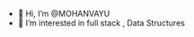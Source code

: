 - 👋 Hi, I’m @MOHANVAYU
- 👀 I’m interested in full stack , Data Structures

<!---
MOHANVAYU/MOHANVAYU is a ✨ special ✨ repository because its `README.md` (this file) appears on your GitHub profile.
You can click the Preview link to take a look at your changes.
--->
